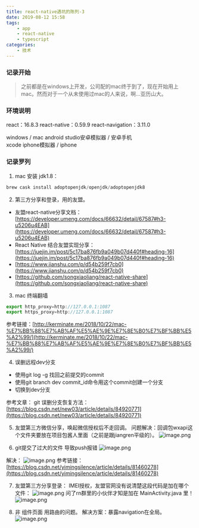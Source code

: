 ```yaml
---
title: react-native遇坑的陈列-3
date: 2019-08-12 15:58
tags: 
    - app
    - react-native 
    - typescript
categories: 
    - 技术
---
```


### 记录开始

> 之前都是在windows上开发，公司配的mac终于到了，现在开始用上mac。然而对于一个从未使用过mac的人来说，啊...亚历山大。

### 环境说明

react：16.8.3
react-native：0.59.9
react-navigation：3.11.0

windows / mac 
android studio安卓模拟器 / 安卓手机    
xcode iphone模拟器 / iphone

### 记录罗列

1. mac 安装 jdk1.8：
```javascript
brew cask install adoptopenjdk/openjdk/adoptopenjdk8
```

2. 第三方分享和登录，用的友盟。
- 友盟react-native分享文档：[https://developer.umeng.com/docs/66632/detail/67587#h3-u5206u4EAB](https://developer.umeng.com/docs/66632/detail/67587#h3-u5206u4EAB)
- React Native 结合友盟实现分享：[https://juejin.im/post/5c17ba876fb9a049b07d440f#heading-16](https://juejin.im/post/5c17ba876fb9a049b07d440f#heading-16)
- [https://www.jianshu.com/p/d54b259f7cb0](https://www.jianshu.com/p/d54b259f7cb0)
- [https://github.com/songxiaoliang/react-native-share](https://github.com/songxiaoliang/react-native-share)


3. mac  终端翻墙
```javascript
export http_proxy=http://127.0.0.1:1087
export https_proxy=http://127.0.0.1:1087
```
参考链接：[http://kerminate.me/2018/10/22/mac-%E7%BB%88%E7%AB%AF%E5%AE%9E%E7%8E%B0%E7%BF%BB%E5%A2%99/](http://kerminate.me/2018/10/22/mac-%E7%BB%88%E7%AB%AF%E5%AE%9E%E7%8E%B0%E7%BF%BB%E5%A2%99/)

4. 误删远程dev分支
- 使用git log -g 找回之前提交的commit
- 使用git branch dev commit_id命令用这个commit创建一个分支
- 切换到dev分支

参考文章：
git 误删分支恢复方法：[https://blog.csdn.net/new03/article/details/84920771](https://blog.csdn.net/new03/article/details/84920771)

5. 友盟第三方微信分享，唤起微信授权后不走回调。
问题解决：回调包wxapi这个文件夹要放在项目包酱人里面（之前是跟jiangren平级的）。
![image.png](https://upload-images.jianshu.io/upload_images/3453108-a7901361fd38e8fc.png?imageMogr2/auto-orient/strip%7CimageView2/2/w/1240)

6. git提交了过大的文件  导致push报错
![image.png](https://upload-images.jianshu.io/upload_images/3453108-eab486789cc4462d.png?imageMogr2/auto-orient/strip%7CimageView2/2/w/1240)

解决：
![image.png](https://upload-images.jianshu.io/upload_images/3453108-5051a5e70bf7437e.png?imageMogr2/auto-orient/strip%7CimageView2/2/w/1240)
参考链接：[https://blog.csdn.net/yimingsilence/article/details/81460278](https://blog.csdn.net/yimingsilence/article/details/81460278)

7. 友盟第三方分享登录：
IMEI授权，友盟官网没有说清楚这段代码是加在哪个文件：
![image.png](https://upload-images.jianshu.io/upload_images/3453108-a8ef6735811bbfa1.png?imageMogr2/auto-orient/strip%7CimageView2/2/w/1240)
问了rn群里的小伙伴才知是加在 MainActivity.java 里！
![image.png](https://upload-images.jianshu.io/upload_images/3453108-7a305492404585d4.png?imageMogr2/auto-orient/strip%7CimageView2/2/w/1240)

8. 非 组件页面  用路由的问题。
解决方案：暴露navigation在全局。
![image.png](https://upload-images.jianshu.io/upload_images/3453108-456606797df00cac.png?imageMogr2/auto-orient/strip%7CimageView2/2/w/1240)








